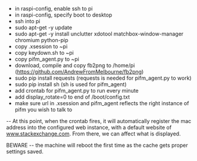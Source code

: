 - in raspi-config, enable ssh to pi
- in raspi-config, specify boot to desktop
- ssh into pi
- sudo apt-get -y update
- sudo apt-get -y install unclutter xdotool matchbox-window-manager chromium python-pip
- copy .xsession to ~pi
- copy keydown.sh to ~pi
- copy pifm_agent.py to ~pi
- download, compile and copy fb2png to /home/pi (https://github.com/AndrewFromMelbourne/fb2png)
- sudo pip install requests (requests is needed for pifm_agent.py to work)
- sudo pip install sh (sh is used for pifm_agent)
- add crontab for pifm_agent.py to run every minute
- add display_rotate=0 to end of /boot/config.txt
- make sure url in .xsession and pifm_agent reflects the right instance of pifm you wish to talk to

-- At this point, when the crontab fires, it will automatically register the mac address into the configured web instance, with a default website of www.stackexchange.com.  From there, we can affect what is displayed.  

BEWARE -- the machine will reboot the first time as the cache gets proper settings saved.
